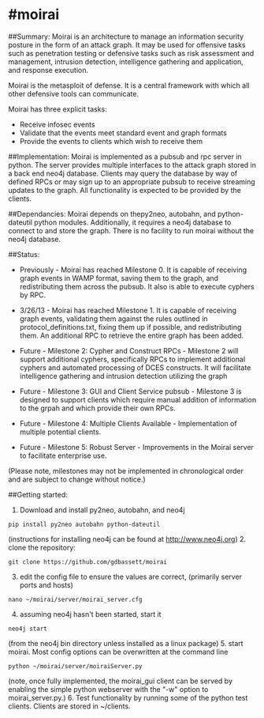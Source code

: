 #moirai
======

##Summary:
Moirai is an architecture to manage an information security posture in the form of an attack graph. It may be used for offensive tasks such as penetration testing or defensive tasks such as risk assessment and management, intrusion detection, intelligence gathering and application, and response execution.

Moirai is the metasploit of defense.  It is a central framework with which all other defensive tools can communicate.

Moirai has three explicit tasks:
* Receive infosec events
* Validate that the events meet standard event and graph formats
* Provide the events to clients which wish to receive them

##Implementation:
Moirai is implemented as a pubsub and rpc server in python.  The server provides multiple interfaces to the attack graph stored in a back end neo4j database.  Clients may query the database by way of defined RPCs or may sign up to an appropriate pubsub to receive streaming updates to the graph.  All functionality is expected to be provided by the clients.


##Dependancies:
Moirai depends on thepy2neo, autobahn, and python-dateutil python modules.  Additionally, it requires a neo4j database to connect to and store the graph.  There is no facility to run moirai without the neo4j database.

##Status:
* Previously - Moirai has reached Milestone 0.  It is capable of receiving graph events in WAMP format, saving them to the graph, and redistributing them across the pubsub. It also is able to execute cyphers by RPC.

* 3/26/13 - Moirai has reached Milestone 1.  It is capable of receiving graph events, validating them against the rules outlined in protocol_definitions.txt, fixing them up if possible, and redistributing them.  An additional RPC to retrieve the entire graph has been added.

* Future - Milestone 2: Cypher and Construct RPCs - Milestone 2 will support additional cyphers, specifically RPCs to implement additional cyphers and automated processing of DCES constructs.  It will facilitate intelligence gathering and intrusion detection utilizing the graph

* Future - Milestone 3: GUI and Client Service pubsub - Milestone 3 is designed to support clients which require manual addition of information to the grpah and which provide their own RPCs.

* Future - Milestone 4: Multiple Clients Available - Implementation of multiple potential clients.

* Future - Milestone 5: Robust Server - Improvements in the Moirai server to facilitate enterprise use.

(Please note, milestones may not be implemented in chronological order and are subject to change without notice.)

##Getting started:
1. Download and install py2neo, autobahn, and neo4j
```
pip install py2neo autobahn python-dateutil
```
(instructions for installing neo4j can be found at http://www.neo4j.org)
2. clone the repository: 
```
git clone https://github.com/gdbassett/moirai
```
3. edit the config file to ensure the values are correct, (primarily server ports and hosts)
```
nano ~/moirai/server/moirai_server.cfg
```
4. assuming neo4j hasn't been started, start it
```
neo4j start
```
(from the neo4j bin directory unless installed as a linux package)
5. start moirai.  Most config options can be overwritten at the command line
```
python ~/moirai/server/moiraiServer.py
```
(note, once fully implemented, the moirai_gui client can be served by enabling the simple python webserver with the "-w" option to moirai_server.py.)
6. Test functionality by running some of the python test clients.  Clients are stored in ~/clients.
